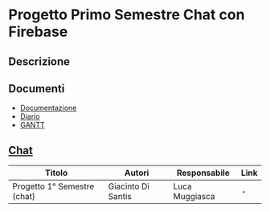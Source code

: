 # Progetto Primo Semestre Chat con Firebase

## Descrizione


## Documenti
- [Documentazione](Documenti/DocumentazioneCompleta.md)
- [Diario](Documenti/Diari)
- [GANTT](Documenti/GANTT.png)

## [Chat](Chat)



| Titolo | Autori | Responsabile | Link |
| ------ | ------ | ------------ | ---- |
| Progetto 1° Semestre (chat) | Giacinto Di Santis | Luca Muggiasca | - |
